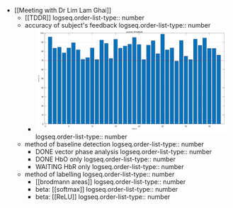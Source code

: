- [[Meeting with Dr Lim Lam Ghai]]
	- [[TDDR]]
	  logseq.order-list-type:: number
	- accuracy of subject's feedback
	  logseq.order-list-type:: number
		- ![image.png](../assets/image_1721761130548_0.png)
		  logseq.order-list-type:: number
	- method of baseline detection
	  logseq.order-list-type:: number
		- DONE vector phase analysis
		  logseq.order-list-type:: number
		- DONE HbO only
		  logseq.order-list-type:: number
		- WAITING HbR only
		  logseq.order-list-type:: number
	- method of labelling
	  logseq.order-list-type:: number
		- [[brodmann areas]]
		  logseq.order-list-type:: number
		- beta: [[softmax]]
		  logseq.order-list-type:: number
		- beta: [[ReLU]]
		  logseq.order-list-type:: number